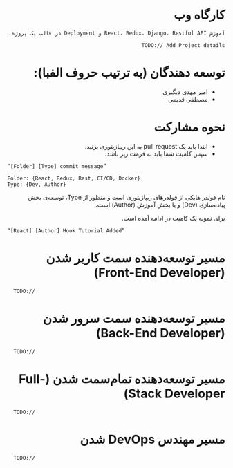 <div dir="rtl">

# کارگاه وب

    آموزش React، Redux، Django، Restful API و Deployment در قالب یک پروژه.
    
    TODO:// Add Project details

# توسعه دهندگان (به ترتیب حروف الفبا):
- امیر مهدی دیگبری
- مصطفی قدیمی

# نحوه مشارکت

- ابتدا باید یک pull request به این ریپازیتوری بزنید.
- سپس کامیت شما باید به فرمت زیر باشد:

<div dir="ltr">

```
“[Folder] [Type] commit message”

Folder: {React, Redux, Rest, CI/CD, Docker}
Type: {Dev, Author}
```
</div>
 نام فولدر هایکی از فولدرهای ریپازیتوری است و منظور از Type، توسعه‌ی بخش پیاده‌سازی (Dev) و یا بخش آموزش (Author) است. 
  
  برای نمونه یک کامیت در ادامه آمده است.

<div dir="ltr">

```
“[React] [Author] Hook Tutorial Added”
```
</div>

# مسیر توسعه‌دهنده سمت کاربر شدن (Front-End Developer) 

<div dir="ltr">

```
  TODO://
```
</div>

# مسیر توسعه‌دهنده سمت سرور شدن (Back-End Developer) 

<div dir="ltr">

```
  TODO://
```
</div>


# مسیر توسعه‌دهنده تمام‌سمت شدن (Full-Stack Developer) 

<div dir="ltr">

```
  TODO://
```
</div>


# مسیر مهندس DevOps شدن  

<div dir="ltr">

```
  TODO://
```
</div>
</div>
